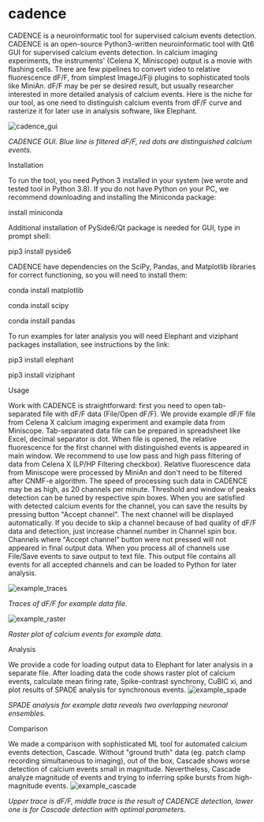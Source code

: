 # cadence
CADENCE is a neuroinformatic tool for supervised calcium events detection.
CADENCE is an open-source Python3-written neuroinformatic tool with Qt6 GUI for supervised calcium events detection. In calcium imaging experiments, the  instruments' (Celena X, Miniscope) output is a movie with flashing cells. There are few pipelines to convert video to relative fluorescence dF/F, from simplest ImageJ/Fiji plugins to sophisticated tools like MiniAn. dF/F may be per se desired result, but usually researcher interested in more detailed analysis of calcium events. Here is the niche for our tool, as one need to distinguish calcium events from dF/F curve and rasterize it for later use in analysis software, like Elephant.

![cadence_gui](https://github.com/asenicos/cadence/assets/31521207/b5b56525-f0ad-478f-8ed1-852bdd931a1e)

_CADENCE GUI. Blue line is filtered dF/F, red dots are distinguished calcium events._

Installation

To run the tool, you need Python 3 installed in your system (we wrote and tested tool in Python 3.8). If you do not have Python on your PC, we recommend downloading and installing the Miniconda package:

 install miniconda

Additional installation of PySide6/Qt package is needed for GUI, type in prompt shell:

 pip3 install pyside6
 
CADENCE have dependencies on the SciPy, Pandas, and Matplotlib libraries for correct functioning, so you will need to install them:

 conda install matplotlib
 
 conda install scipy
 
 conda install pandas

To run examples for later analysis you will need Elephant and viziphant packages installation, see instructions by the link:

 pip3 install elephant
 
 pip3 install viziphant

Usage

Work with CADENCE is straightforward: first you need to open tab-separated file with dF/F data (File/Open dF/F). We provide example dF/F file from Celena X calcium imaging experiment and example data from Miniscope. Tab-separated data file can be prepared in spreadsheet like Excel, decimal separator is dot. When file is opened, the relative fluorescence for the first channel with distinguished events is appeared in main window. We recommend to use low pass and high pass filtering of data from Celena X (LP/HP Filtering checkbox). Relative fluorescence data from Miniscope were processed by MiniAn and don't need to be filtered after CNMF-e algorithm. The speed of processing such data in CADENCE may be as high, as 20 channels per minute. Threshold and window of peaks detection can be tuned by respective spin boxes. When you are satisfied with detected calcium events for the channel, you can save the results by pressing button "Accept channel". The next channel will be displayed automatically. If you decide to skip a channel because of bad quality of dF/F data and detection, just increase channel number in Channel spin box. Channels where "Accept channel" button were not pressed will not appeared in final output data. When you process all of channels use File/Save events to save output to text file. This output file contains all events for all accepted channels and can be loaded to Python for later analysis.

![example_traces](https://github.com/asenicos/cadence/assets/31521207/81a5c642-e70a-4587-bbb0-fdf79866121f)

_Traces of dF/F for example data file._

![example_raster](https://github.com/asenicos/cadence/assets/31521207/b53971b7-c643-41ce-a322-d16a3a01057d)

_Raster plot of calcium events for example data._

Analysis

We provide a code for loading output data to Elephant for later analysis in a separate file. After loading data the code shows raster plot of calcium events, calculate mean firing rate, Spike-contrast synchrony, CuBIC xi, and plot results of SPADE analysis for synchronous events.
![example_spade](https://github.com/asenicos/cadence/assets/31521207/edabbf28-d5f8-4279-ba20-c9922ef78fca)

_SPADE analysis for example data reveals two overlapping neuronal ensembles._

Comparison

We made a comparison with sophisticated ML tool for automated calcium events detection, Cascade. Without "ground truth" data (eg. patch clamp recording simultaneous to imaging), out of the box, Cascade shows worse detection of calcium events small in magnitude. Nevertheless, Cascade analyze magnitude of events and trying to inferring spike bursts from high-magnitude events.
![example_cascade](https://github.com/asenicos/cadence/assets/31521207/05143196-e57c-47d6-9aa2-5a1bb56de2c1)

_Upper trace is dF/F, middle trace is the result of CADENCE detection, lower one is for Cascade detection with optimal parameters._
